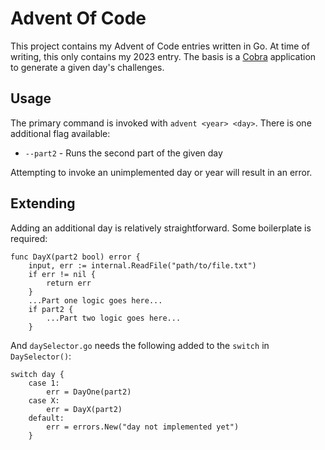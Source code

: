 # Advent Of Code

This project contains my Advent of Code entries written in Go. At time of writing, this only contains my 2023 entry. The basis is a [Cobra](https://cobra.dev/) application to generate a given day's challenges.

## Usage

The primary command is invoked with `advent <year> <day>`. There is one additional flag available:
* `--part2` - Runs the second part of the given day

Attempting to invoke an unimplemented day or year will result in an error.

## Extending

Adding an additional day is relatively straightforward. Some boilerplate is required:
```
func DayX(part2 bool) error {
	input, err := internal.ReadFile("path/to/file.txt")
	if err != nil {
		return err
	}
	...Part one logic goes here...
	if part2 {
		...Part two logic goes here...
	}
```
And `daySelector.go` needs the following added to the `switch` in `DaySelector()`:
```
switch day {
	case 1:
		err = DayOne(part2)
	case X:
	    err = DayX(part2)
	default:
		err = errors.New("day not implemented yet")
	}
```
